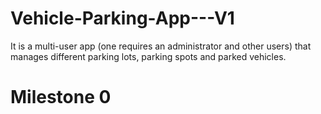 # Vehicle-Parking-App---V1
It is a multi-user app (one requires an administrator and other users) that manages different parking lots, parking spots and parked vehicles.

# Milestone 0